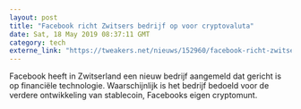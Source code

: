 ```yaml
---
layout: post
title: "Facebook richt Zwitsers bedrijf op voor cryptovaluta"
date: Sat, 18 May 2019 08:37:11 GMT
category: tech
externe_link: "https://tweakers.net/nieuws/152960/facebook-richt-zwitsers-bedrijf-op-voor-cryptovaluta.html"
---
```


Facebook heeft in Zwitserland een nieuw bedrijf aangemeld dat gericht is op financiële technologie. Waarschijnlijk is het bedrijf bedoeld voor de verdere ontwikkeling van stablecoin, Facebooks eigen cryptomunt.<img src="http://feeds.feedburner.com/~r/tweakers/mixed/~4/iR-s86GKpdI" height="1" width="1" alt=""/>
